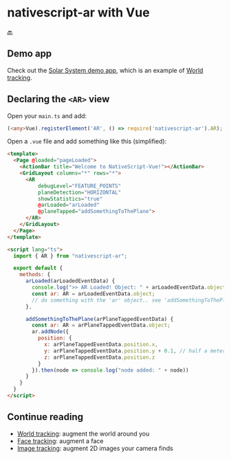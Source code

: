 nativescript-ar with Vue
========================

[🔙](../README.md)

## Demo app
Check out the [Solar System demo app](../demo-solarsystem), which is an example of [World tracking](./tracking-world.md).

## Declaring the `<AR>` view
Open your `main.ts` and add:

```typescript
(<any>Vue).registerElement('AR', () => require('nativescript-ar').AR);
```

Open a `.vue` file and add something like this (simplified):

```html
<template>
  <Page @loaded="pageLoaded">
    <ActionBar title="Welcome to NativeScript-Vue!"></ActionBar>
    <GridLayout columns="*" rows="*">
      <AR
          debugLevel="FEATURE_POINTS"
          planeDetection="HORIZONTAL"
          showStatistics="true"
          @arLoaded="arLoaded"
          @planeTapped="addSomethingToThePlane">
      </AR>
    </GridLayout>
  </Page>
</template>

<script lang="ts">
  import { AR } from "nativescript-ar";

  export default {
    methods: {
      arLoaded(arLoadedEventData) {
        console.log(">> AR Loaded! Object: " + arLoadedEventData.object);
        const ar: AR = arLoadedEventData.object;
        // do something with the 'ar' object.. see 'addSomethingToThePlane' below 
      },

      addSomethingToThePlane(arPlaneTappedEventData) {
        const ar: AR = arPlaneTappedEventData.object;
        ar.addNode({
          position: {
            x: arPlaneTappedEventData.position.x,
            y: arPlaneTappedEventData.position.y + 0.1, // half a meter above the plane we tapped
            z: arPlaneTappedEventData.position.z
          }
        }).then(node => console.log("node added: " + node))
      }
    }
  }
</script>
```

## Continue reading
- [World tracking](./tracking-world.md): augment the world around you
- [Face tracking](./tracking-faces.md): augment a face
- [Image tracking](./tracking-images.md): augment 2D images your camera finds
